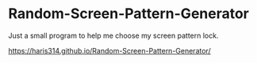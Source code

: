# Random-Screen-Pattern-Generator
Just a small program to help me choose my screen pattern lock.

https://haris314.github.io/Random-Screen-Pattern-Generator/
